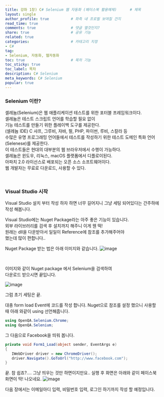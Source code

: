 ```yaml
---
title: 강좌 1장) C# Selenium 웹 자동화 (페이스북 활용예제)      # 제목
layout: single                
author_profile: true          # 좌측 내 프로필 보여질 건지
read_time: true
comments: true                # 댓글 열것인지?
share: true                   # 공유 기능 
related: true
categories:                   # 카테고리 지정
- C#
tag:
- Selenium, 자동화, 웹자동화
toc: true                     # 목차 기능 
toc_sticky: true
toc_label: 목차  
description: C# Selenium
meta_keywords: C# Selenium
popular: true
---
```


### **Selenium 이란?**
셀레늄(Selenium)은 웹 애플리케이션 테스트를 위한 포터블 프레임워크이다.  
 셀레늄은 테스트 스크립트 언어를 학습할 필요 없이   
 기능 테스트를 만들기 위한 플레이백 도구를 제공한다.   
 (셀례늄 IDE) C 샤프, 그루비, 자바, 펄, PHP, 파이썬, 루비, 스칼라 등   
 수많은 유명 프로그래밍 언어들에서 테스트를 작성하기 위한 테스트 도메인 특화 언어(Selenese)를 제공한다.   
 이 테스트들은 현대의 대부분의 웹 브라우저에서 수행이 가능하다.   
 셀레늄은 윈도우, 리눅스, macOS 플랫폼에서 디플로이된다.   
 아파치 2.0 라이선스로 배포되는 오픈 소스 소프트웨어이다.   
 웹 개발자는 무료로 다운로드, 사용할 수 있다.

<br/>

 ### **Visual Studio 시작**
Visual Studio 설치 부터 작성 하자 하면 너무 길어지니 그냥 세팅 되어있다는 간주하에 작성 해봅니다.  

 Visual Studio에는 Nuget Package라는 아주 좋은 기능이 있습니다.  
외부 라이브러리를 검색 후 설치까지 해주니 이게 웬 떡!  
원래는 dll을 다운받아서 일일이 Reference에 참조를 추가해주어야  
 했는데 많이 편합니다..

Nuget Package 받는 법은 아래 이미지와 같습니다.
![image](https://user-images.githubusercontent.com/41108401/122144940-55334280-ce8f-11eb-836d-91cdfff0d331.png)

<br/>

이미지와 같이 Nuget package 에서 Selenium을 검색하여  
다운로드 받으시면 끝입니다.

![image](https://user-images.githubusercontent.com/41108401/122145008-6bd99980-ce8f-11eb-9d9b-05d292946c77.png)

그럼 초기 세팅은 끝.


대충 form load Event에 코드를 작성 합니다.
Nuget으로 참조를 설정 했으니 사용할 때 아래 와같이 using 선언해줍니다.

~~~cs
using OpenQA.Selenium.Chrome;
using OpenQA.Selenium;
~~~
그 다음으로 Facebook을 띄워 봅니다.
~~~cs
private void Form1_Load(object sender, EventArgs e)
{
   IWebDriver driver = new ChromeDriver();
   driver.Navigate().GoToUrl("http://www.facebook.com");
}
~~~

끝. 참 쉽죠?.... 그냥 띄우는 것만 하면이지만요..
실행 후 화면은 아래와 같이 페이스북 화면이 딱! 나오네요.
![image](https://user-images.githubusercontent.com/41108401/122145176-b3f8bc00-ce8f-11eb-8bc9-5644bcd624a5.png)

다음 장에서는 이메일아디 입력, 비밀번호 입력, 로그인 하기까지 
작성 할 예정입니다.

